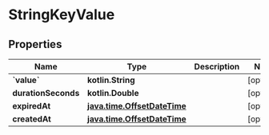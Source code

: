 
# StringKeyValue

## Properties
Name | Type | Description | Notes
------------ | ------------- | ------------- | -------------
**&#x60;value&#x60;** | **kotlin.String** |  |  [optional]
**durationSeconds** | **kotlin.Double** |  |  [optional]
**expiredAt** | [**java.time.OffsetDateTime**](java.time.OffsetDateTime.md) |  |  [optional]
**createdAt** | [**java.time.OffsetDateTime**](java.time.OffsetDateTime.md) |  |  [optional]



